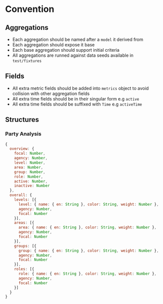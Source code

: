 # Convention

## Aggregations
- Each aggregation should be named after a `model` it derived from
- Each aggregation should expose it base
- Each base aggregation should support initial criteria
- All aggregations are runned against data seeds available in `test/fixtures`

## Fields
- All extra metric fields should be added into `metrics` object to avoid collision with other aggregation fields
- All extra time fields should be in their singular form e.g `active`
- All extra time fields should be suffixed with `Time` e.g `activeTime`

## Structures

### Party Analysis
```js
{
  overview: {
    focal: Number,
    agency: Number,
    level: Number,
    area: Number,
    group: Number,
    role: Number,
    active: Number,
    inactive: Number
  },
  overall: {
    levels: [{ 
      level: { name: { en: String }, color: String, weight: Number }, 
      agency: Number, 
      focal: Number 
    }],
    areas: [{ 
      area: { name: { en: String }, color: String, weight: Number }, 
      agency: Number, 
      focal: Number 
    }],
    groups: [{ 
      group: { name: { en: String }, color: String, weight: Number }, 
      agency: Number, 
      focal: Number 
    }],
    roles: [{ 
      role: { name: { en: String }, color: String, weight: Number }, 
      agency: Number, 
      focal: Number 
    }]
  }
}
```
